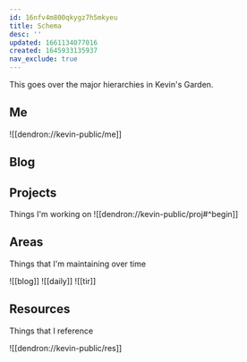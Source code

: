 ```yaml
---
id: 16nfv4m800qkygz7h5mkyeu
title: Schema
desc: ''
updated: 1661134077016
created: 1645933135937
nav_exclude: true
---
```


This goes over the major hierarchies in Kevin's Garden. 

## Me
![[dendron://kevin-public/me]]

## Blog

##  Projects 

Things I'm working on 
![[dendron://kevin-public/proj#^begin]]

## Areas

Things that I'm maintaining over time

![[blog]]
![[daily]]
![[tir]]

## Resources

Things that I reference 

![[dendron://kevin-public/res]]
